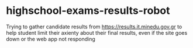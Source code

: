 # highschool-exams-results-robot
Trying to gather candidate results from https://results.it.minedu.gov.gr to help student limit their axienty about their final results, even if the site goes down or the web app not responding 
